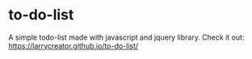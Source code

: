 # to-do-list
A simple todo-list made with javascript and jquery library. Check it out: https://larrycreator.github.io/to-do-list/
